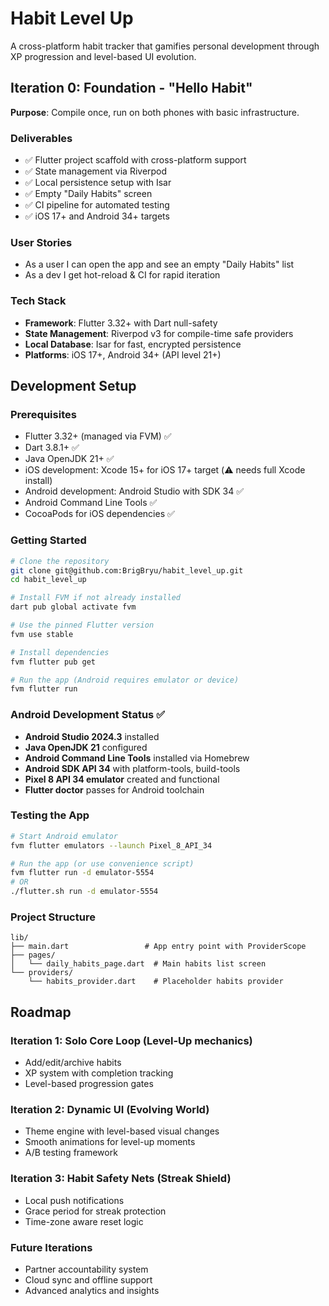 # Habit Level Up

A cross-platform habit tracker that gamifies personal development through XP progression and level-based UI evolution.

## Iteration 0: Foundation - "Hello Habit"

**Purpose**: Compile once, run on both phones with basic infrastructure.

### Deliverables
- ✅ Flutter project scaffold with cross-platform support
- ✅ State management via Riverpod
- ✅ Local persistence setup with Isar
- ✅ Empty "Daily Habits" screen
- ✅ CI pipeline for automated testing
- ✅ iOS 17+ and Android 34+ targets

### User Stories
- As a user I can open the app and see an empty "Daily Habits" list
- As a dev I get hot-reload & CI for rapid iteration

### Tech Stack
- **Framework**: Flutter 3.32+ with Dart null-safety
- **State Management**: Riverpod v3 for compile-time safe providers
- **Local Database**: Isar for fast, encrypted persistence
- **Platforms**: iOS 17+, Android 34+ (API level 21+)

## Development Setup

### Prerequisites
- Flutter 3.32+ (managed via FVM) ✅
- Dart 3.8.1+ ✅
- Java OpenJDK 21+ ✅
- iOS development: Xcode 15+ for iOS 17+ target (⚠️ needs full Xcode install)
- Android development: Android Studio with SDK 34 ✅
- Android Command Line Tools ✅
- CocoaPods for iOS dependencies ✅

### Getting Started
```bash
# Clone the repository
git clone git@github.com:BrigBryu/habit_level_up.git
cd habit_level_up

# Install FVM if not already installed
dart pub global activate fvm

# Use the pinned Flutter version
fvm use stable

# Install dependencies
fvm flutter pub get

# Run the app (Android requires emulator or device)
fvm flutter run
```

### Android Development Status ✅
- **Android Studio 2024.3** installed
- **Java OpenJDK 21** configured  
- **Android Command Line Tools** installed via Homebrew
- **Android SDK API 34** with platform-tools, build-tools
- **Pixel 8 API 34 emulator** created and functional
- **Flutter doctor** passes for Android toolchain

### Testing the App
```bash
# Start Android emulator
fvm flutter emulators --launch Pixel_8_API_34

# Run the app (or use convenience script)
fvm flutter run -d emulator-5554
# OR
./flutter.sh run -d emulator-5554
```

### Project Structure
```
lib/
├── main.dart                 # App entry point with ProviderScope
├── pages/
│   └── daily_habits_page.dart  # Main habits list screen
└── providers/
    └── habits_provider.dart    # Placeholder habits provider
```

## Roadmap

### Iteration 1: Solo Core Loop (Level-Up mechanics)
- Add/edit/archive habits
- XP system with completion tracking
- Level-based progression gates

### Iteration 2: Dynamic UI (Evolving World)
- Theme engine with level-based visual changes
- Smooth animations for level-up moments
- A/B testing framework

### Iteration 3: Habit Safety Nets (Streak Shield)
- Local push notifications
- Grace period for streak protection
- Time-zone aware reset logic

### Future Iterations
- Partner accountability system
- Cloud sync and offline support
- Advanced analytics and insights